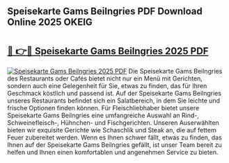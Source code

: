 ## Speisekarte Gams Beilngries PDF Download Online 2025 OKEIG

# <h2><a href="http://gcacwx.nevu.top/?p=Speisekarte+Gams+Beilngries">🔗 👉🔴 Speisekarte Gams Beilngries 2025 PDF</a></h2>

[![Speisekarte Gams Beilngries 2025 PDF](https://i.imgur.com/dBaPXMq.png)](http://gcacwx.nevu.top/?p=Speisekarte+Gams+Beilngries)
Die Speisekarte Gams Beilngries des Restaurants oder Cafés bietet nicht nur ein Menü mit Gerichten, sondern auch eine Gelegenheit für Sie, etwas zu finden, das für Ihren Geschmack köstlich und passend ist. Auf der Speisekarte Gams Beilngries unseres Restaurants befindet sich ein Salatbereich, in dem Sie leichte und frische Optionen finden können. Für Fleischliebhaber bietet unsere Speisekarte Gams Beilngries eine umfangreiche Auswahl an Rind-, Schweinefleisch-, Hühnchen- und Fischgerichten. Unseren Auserwählten bieten wir exquisite Gerichte wie Schaschlik und Steak an, die auf fettem Feuer zubereitet werden. Wenn es Ihnen schwer fällt, etwas zu finden, das Ihnen auf der Speisekarte Gams Beilngries gefällt, ist unser Team bereit zu helfen und Ihnen einen komfortablen und angenehmen Service zu bieten.
